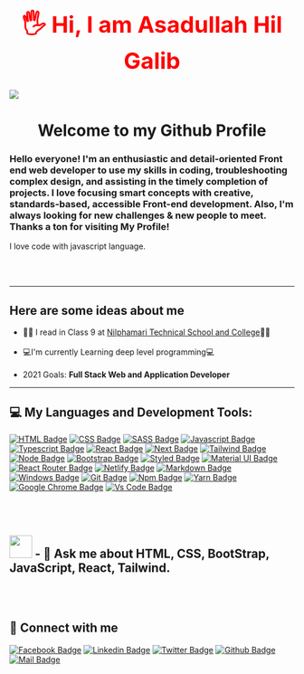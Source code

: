 <h1 style="color: red; font-weight : 700; font-size : 40px;" align="center" >🖐 Hi, I am Asadullah Hil Galib</h1>

<img src="https://i.ibb.co/7jRfQpW/github-profile.jpg"/>
<div>
    <h1 align="center" >Welcome to my Github Profile</h1>
    <h3>Hello everyone!
I'm an enthusiastic and detail-oriented Front end web developer to use my skills in coding, troubleshooting complex design, and assisting in the timely completion of projects. I love focusing smart concepts with creative, standards-based, accessible Front-end development. Also, I'm always looking for new challenges & new people to meet.
Thanks a ton for visiting My Profile!</h3>
    <p>I love code with javascript language.</p>
</div>


<br/>
<br/>
<hr/>
<h2>Here are some ideas about me</h2>
<ul>
   <li>👩‍🔬 I read in Class 9 at <a href="https://www.nilphamaritsc.gov.bd/"> Nilphamari Technical School and College</a>🧑‍🔬</li>
   <br/>
   <li>💻I'm currently Learning deep level programming💻</li>
   <br/>
   <li>2021 Goals: <b>Full Stack Web and Application Developer</b> </li>
</ul>

<hr/>
<hr"/>



## 💻 My Languages and Development Tools:

[![HTML Badge](https://img.shields.io/badge/HTML5-E34F26?style=for-the-badge&logo=html5&logoColor=white)](https://github.com/codergalib20)
[![CSS Badge](https://img.shields.io/badge/CSS3-1572B6?style=for-the-badge&logo=css3&logoColor=white)](https://github.com/codergalib20)
[![SASS Badge](https://img.shields.io/badge/Sass-CC6699?style=for-the-badge&logo=sass&logoColor=white)](https://github.com/codergalib20)
[![Javascript Badge](https://img.shields.io/badge/JavaScript-F7DF1E?style=for-the-badge&logo=javascript&logoColor=black)](https://github.com/codergalib20)
[![Typescript Badge](https://img.shields.io/badge/typeScript-0078D6?style=for-the-badge&logo=typeScript&logoColor=white)](https://github.com/codergalib20)
[![React Badge](https://img.shields.io/badge/React-20232A?style=for-the-badge&logo=react&logoColor=61DAFB)](https://github.com/codergalib20)
[![Next Badge](https://img.shields.io/badge/NextJS-000?style=for-the-badge&logo=nextjs&logoColor=61DAFB)](https://github.com/codergalib20)
[![Tailwind Badge](https://img.shields.io/badge/Tailwind_CSS-38B2AC?style=for-the-badge&logo=tailwind-css&logoColor=white)](https://github.com/codergalib20)
[![Node Badge](https://img.shields.io/badge/Node.js-43853D?style=for-the-badge&logo=node.js&logoColor=white)](https://github.com/codergalib20)
[![Bootstrap Badge](https://img.shields.io/badge/Bootstrap-563D7C?style=for-the-badge&logo=bootstrap&logoColor=white)](https://github.com/codergalib20)
[![Styled Badge](https://img.shields.io/badge/styled--components-DB7093?style=for-the-badge&logo=styled-components&logoColor=white)](https://github.com/codergalib20)
[![Material UI Badge](https://img.shields.io/badge/Material--UI-0081CB?style=for-the-badge&logo=material-ui&logoColor=white)](https://github.com/codergalib20)
[![React Router Badge](https://img.shields.io/badge/React_Router-CA4245?style=for-the-badge&logo=react-router&logoColor=white)](https://github.com/codergalib20)
[![Netlify Badge](https://img.shields.io/badge/Netlify-00C7B7?style=for-the-badge&logo=netlify&logoColor=white)](https://github.com/codergalib20)
[![Markdown Badge](https://img.shields.io/badge/Markdown-000000?style=for-the-badge&logo=markdown&logoColor=white)](https://github.com/codergalib20)
[![Windows Badge](https://img.shields.io/badge/Windows-0078D6?style=for-the-badge&logo=windows&logoColor=white)](https://github.com/codergalib20)
[![Git Badge](https://img.shields.io/badge/git-f34f29?style=for-the-badge&logo=git&logoColor=white)](https://github.com/codergalib20)
[![Npm Badge](https://img.shields.io/badge/npm-d7141a?style=for-the-badge&logo=npm&logoColor=white)](https://github.com/codergalib20)
[![Yarn Badge](https://img.shields.io/badge/yarn-0078D6?style=for-the-badge&logo=yarn&logoColor=white)](https://github.com/codergalib20)
[![Google Chrome Badge](https://img.shields.io/badge/google_chrome-556532?style=for-the-badge&logo=googlechrome&logoColor=white)](https://github.com/codergalib20)
[![Vs Code Badge](https://img.shields.io/badge/Visual_Studio_Code-0078D6?style=for-the-badge&logo=visualstudiocode&logoColor=white)](https://github.com/codergalib20)

<br/>
<br/>



## <img src="https://media.giphy.com/media/WUlplcMpOCEmTGBtBW/giphy.gif" width="40"> - 💬 Ask me about **HTML, CSS, BootStrap, JavaScript, React, Tailwind**.

<br/>
</br>




## 🚀 Connect with me

[![Facebook Badge](https://img.shields.io/badge/Facebook-1877F2?style=for-the-badge&logo=facebook&logoColor=white)](https://www.facebook.com/codergalib20/)
[![Linkedin Badge](https://img.shields.io/badge/LinkedIn-0077B5?style=for-the-badge&logo=linkedin&logoColor=white)](https://www.linkedin.com/in/codergalib/)
[![Twitter Badge](https://img.shields.io/badge/Twitter-e83a3b?style=for-the-badge&logo=twitter&logoColor=333)](https://www.twitter.com/in/codergalib20/)
[![Github Badge](https://img.shields.io/badge/GitHub-100000?style=for-the-badge&logo=github&logoColor=white)](https://github.com/codergalib20)
[![Mail Badge](https://img.shields.io/badge/Gmail-D14836?style=for-the-badge&logo=gmail&logoColor=white)](mailto:coderboygalif@gmail.com)
